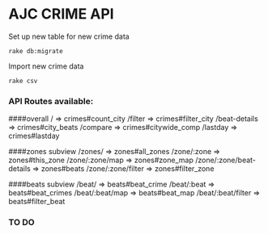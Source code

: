 # AJC CRIME API #

Set up new table for new crime data
     
    rake db:migrate

Import new crime data

	rake csv


### API Routes available: ###

####overall
/ => crimes#count_city
/filter => crimes#filter_city
/beat-details => crimes#city_beats
/compare => crimes#citywide_comp
/lastday => crimes#lastday

 ####zones subview
/zones/ => zones#all_zones
/zone/:zone => zones#this_zone
/zone/:zone/map => zones#zone_map
/zone/:zone/beat-details => zones#beats
/zone/:zone/filter => zones#filter_zone

####beats subview
/beat/ => beats#beat_crime
/beat/:beat => beats#beat_crimes
/beat/:beat/map => beats#beat_map
/beat/:beat/filter => beats#filter_beat


### TO DO ###
